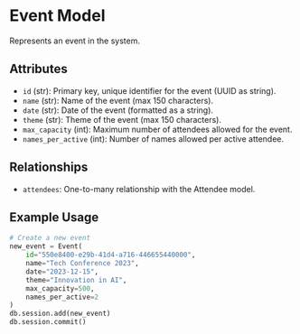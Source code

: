 # Event Model

Represents an event in the system.

## Attributes
- `id` (str): Primary key, unique identifier for the event (UUID as string).
- `name` (str): Name of the event (max 150 characters).
- `date` (str): Date of the event (formatted as a string).
- `theme` (str): Theme of the event (max 150 characters).
- `max_capacity` (int): Maximum number of attendees allowed for the event.
- `names_per_active` (int): Number of names allowed per active attendee.

## Relationships
- `attendees`: One-to-many relationship with the Attendee model.

## Example Usage
```python
# Create a new event
new_event = Event(
    id="550e8400-e29b-41d4-a716-446655440000",
    name="Tech Conference 2023",
    date="2023-12-15",
    theme="Innovation in AI",
    max_capacity=500,
    names_per_active=2
)
db.session.add(new_event)
db.session.commit()